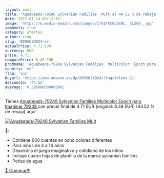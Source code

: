 ```yaml
---
layout: post
title: 'Aquabeads-79248 Sylvanian Families  Mult al 44.52 % de rebaja'
date: 2021-01-14 09:12:10
image: 'https://m.media-amazon.com/images/I/61FKC8pGxRL._SL200_.jpg'
comments: true
category: ofertas
author: ring
slug: 'B00SUZXD24-es'
actualPrice: 4.71 EUR
currency: EUR
price: 4.71
comparePrice: 8.49 EUR
prodname: 'Aquabeads-79248 Sylvanian Families  Multicolor  Epoch para Imaginar 79248 '
country: 'es'
flag: '🇪🇸'
buyurl: 'https://www.amazon.es/dp/B00SUZXD24/?tag=tolees-21'
descuento: '44.52'
average: '6.595000000000001'
---
```


Tienes [Aquabeads-79248 Sylvanian Families  Multicolor  Epoch para Imaginar 79248 ](https://www.amazon.es/dp/B00SUZXD24/?tag=tolees-21) con precio final de  4.71 EUR (original: 8.49 EUR) (44.52 %  de rebaja) aqui!

[![Aquabeads-79248 Sylvanian Families  Mult](https://m.media-amazon.com/images/I/61FKC8pGxRL._SL200_.jpg)](https://www.amazon.es/dp/B00SUZXD24/?tag=tolees-21)

🔎:

- Contiene 600 cuentas en ocho colores diferentes
- Para niños de 4 a 14 años
- Desarrolla el juego imaginativo y cotidiano de los niños
- Incluye cuatro hojas de plantilla de la marca sylvanian families
- Perlas de agua

[🛒 Comprar!!!](https://www.amazon.es/dp/B00SUZXD24/?tag=tolees-21)
